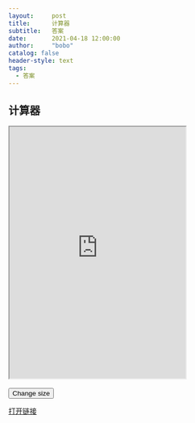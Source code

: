 ```yaml
---
layout:     post
title:      计算器
subtitle:   答案
date:       2021-04-18 12:00:00
author:     "bobo"
catalog: false
header-style: text
tags:
  - 答案
---
```

## 计算器
<html>
<head>
<script>
function changeSize()
{
document.getElementById("myframe").height="400";
document.getElementById("myframe").width="250";
}
</script>
</head>
<body>
<iframe id="myframe" src="https://www.zybang.com/static/question/m-calculator/m-calculator.html" 
height="500" width="350">
<p>Your browser does not support iframes.</p>
</iframe>
<br><br>
<input type="button" onclick="changeSize()" 
value="Change size">
</body>
</html>

[打开链接](https://www.zybang.com/static/question/m-calculator/m-calculator.html)
